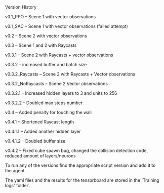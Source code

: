 Version History

v0.1_PPO – Scene 1 with vector observations

v0.1_SAC – Scene 1 with vector observations (failed attempt)

v0.2 – Scene 2 with vector observations

v0.3 – Scene 1 and 2 with Raycasts

v0.3.1 – Scene 2 with Raycasts + vector observations

v0.3.2 - increased buffer and batch size

v0.3.2_Raycasts – Scene 2 with Raycasts + Vector observations

v0.3.2_NoRaycasts – Scene 2 Vector observations

v0.3.2.1 – Increased hidden layers to 3 and units to 256

v0.3.2.2 – Doubled max steps number

v0.4 – Added penalty for touching the wall

v0.4.1 – Shortened Raycast length

v0.4.1.1 – Added another hidden layer

v0.4.1.2 – Doubled buffer size

v0.4.2 – Fixed cube spawn bug, changed the collision detection code, reduced amount of layers/neurons


To run any of the versions find the appropriate script version and add it to the agent.

The yaml files and the results for the tensorboard are stored in the 'Training logs' folder'.
